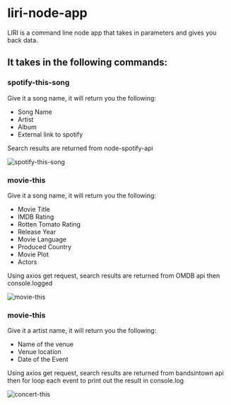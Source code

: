 # liri-node-app

LIRI is a command line node app that takes in parameters and gives you back data.

## It takes in the following commands: ##

### spotify-this-song ###

Give it a song name, it will return you the following:
* Song Name
* Artist
* Album
* External link to spotify

Search results are returned from node-spotify-api

![spotify-this-song](https://user-images.githubusercontent.com/52692899/67827748-2a179780-fa8e-11e9-9eb9-20834cd765de.gif)


### movie-this ###

Give it a song name, it will return you the following:

* Movie Title
* IMDB Rating
* Rotten Tomato Rating
* Release Year
* Movie Language
* Produced Country
* Movie Plot
* Actors

Using axios get request, search results are returned from OMDB api then console.logged

![movie-this](https://user-images.githubusercontent.com/52692899/67828452-af9c4700-fa90-11e9-8c7a-0156eb052f55.gif)

### movie-this ###

Give it a artist name, it will return you the following:

* Name of the venue
* Venue location
* Date of the Event

Using axios get request, search results are returned from bandsintown api then for loop each event to print out the result in console.log

![concert-this](https://user-images.githubusercontent.com/52692899/67829508-b4fb9080-fa94-11e9-9f86-1b12a3b01bf9.gif)


